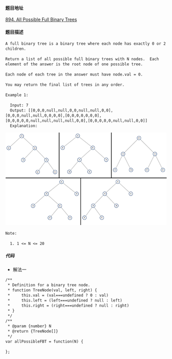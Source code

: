 #### 题目地址
[894. All Possible Full Binary Trees](https://leetcode.com/problems/all-possible-full-binary-trees/)
#### 题目描述
```
A full binary tree is a binary tree where each node has exactly 0 or 2 children.

Return a list of all possible full binary trees with N nodes.  Each element of the answer is the root node of one possible tree.

Each node of each tree in the answer must have node.val = 0.

You may return the final list of trees in any order.

Example 1:

  Input: 7
  Output: [[0,0,0,null,null,0,0,null,null,0,0],[0,0,0,null,null,0,0,0,0],[0,0,0,0,0,0,0],[0,0,0,0,0,null,null,null,null,0,0],[0,0,0,0,0,null,null,0,0]]
  Explanation:
```
![1](../../assets/tree/2020-12-11/1.png)
```
Note:

  1. 1 <= N <= 20
```

##### 代码

- 解法一
```
/**
 * Definition for a binary tree node.
 * function TreeNode(val, left, right) {
 *     this.val = (val===undefined ? 0 : val)
 *     this.left = (left===undefined ? null : left)
 *     this.right = (right===undefined ? null : right)
 * }
 */
/**
 * @param {number} N
 * @return {TreeNode[]}
 */
var allPossibleFBT = function(N) {
    
};
```
